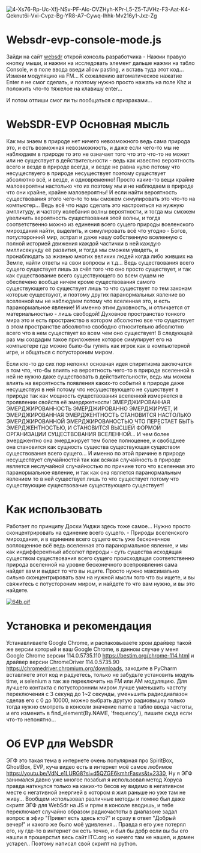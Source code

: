 ![4-Xs76-Rp-Uc-Xfj-NSv-PF-AIc-OVZHyh-KPr-L5-Z5-TJVHz-F3-Aat-K4-Qeknut6i-Vxi-Cvpz-Bg-YR8-A7-Cywq-Ihhk-Mv216y1-Jxz-Zg](https://github.com/MakarovDs777/WebSDR-EVP/assets/42496353/28f69ecb-c82a-4807-8f27-3d31d2307c86)

# Websdr-evp-console-mode.js

Зайди на сайт [websdr](http://websdr.ewi.utwente.nl:8901/) открой консоль разработчика - Нажми правую кнопку мыши, и нажми на исследовать элемент дальше нажми на табло Console, и в поле ввода введи allow pasting, и вставь туда этот код... Измени модуляцию на FM... К сожалению автоматическое нажатие Enter я не смог сделать, и поэтому нужно просто нажать на поле Khz и положить что-то тяжелое на клавишу enter...

И потом отпиши смог ли ты пообщаться с призраками...

# WebSDR-EVP Основная мысль
Как мы знаем в природе нет ничего невозможного ведь сама природа это, и есть возможная невозможность, и даже если чего-то мы не наблюдаем в природе то это не означает того что это что-то не может или не существует в действительности - ведь как известно вероятность всего и везде в природе всегда, и везде не равна нулю потому что несуществуего в природе несуществует поэтому существует абсолютно всё, и везде, и одновременно! Просто какие-то вещи крайне маловероятны настолько что их поэтому мы и не наблюдаем в природе что они крайне, крайне маловероятны! И если найти вероятность существования этого чего-то то мы сможем симулировать это что-то на компьютер... Ведь всё что надо сделать это настроиться на нужную амплитуду, и частоту колебания волны вероятности, и тогда мы сможем увеличить вероятность существования этой волны, и тогда соответственно можно из единения всего сущего природы вселенского мироздания найти, выделить, и симулировать всё что угодно - Богов, потусторонний мир, астрал и даже нашу собственную вселенную с полной историей движения каждой частички в ней каждую миллисекунду её развития, и тогда мы сможем увидеть, и пронаблюдать за жизнью многих великих людей когда либо живших на Земле, найти ответы на свои вопросы и т.д... Ведь существования всего сущего существует лишь за счёт того что оно просто существует, и так как существование всего существующего во всем сущем не обеспечено вообще ничем кроме существования самого существующего то существует лишь то что существует по тем законам которые существуют, и поэтому других паранормальных явление во вселенной мы не наблюдаем потому что вселенная это, и есть паранормальное явление! И именно этим духовность, и отличается от материальностью - лишь свободой! Духовное пространство тонкого мира это и есть пространство в котором абсолютно все что существует в этом пространстве абсолютно свободно относительно абсолютно всего что в нем существует во всем чем оно существует! В следующей раз мы создадим такое приложение которое симулирует его на компьютере где можно было-бы гулять как игрок как в компьютерной игре, и общаться с потустороним миром.

Если кто-то до сих пор непонял основная идея спиритизма заключатся в том что, что-бы влиять на вероятность чего-то в природе вселенной в ней не нужно даже существовать в действительности, ведь мы можем влиять на вероятность появления каких-то событий в природе даже несуществуя в ней потому что несуществующего не существует в природе так как мощность существования вселенной измеряется в проявлении свойств её эмерджетности! ЭМЕРДЖИРОВАННАЯ ЭМЕРДЖИРОВАННОСТЬ ЭМЕРДЖИРОВАННО ЭМЕРДЖИРУЕТ, И ЭМЕРДЖИРОВАННАЯ ЭМЕРДЖЕНТНОСТЬ СТАНОВИТСЯ НАСТОЛЬКО ЭМЕРДЖИРОВАННОЙ ЭМЕРДЖИРОВАНОСТЬЮ ЧТО ПЕРЕСТАЕТ БЫТЬ ЭМЕРДЖЕНТНОСТЬЮ, И СТАНОВИТСЯ ВЫСШЕЙ ФОРМОЙ ОРГАНИЗАЦИИ СУЩЕСТВОВАНИЯ ВСЕЛЕННОЙ... И чем более эмерджентно она эмерджирует тем более полноценее, и свободнее она становится как сущность существа существующая существом существования всего сущего... И именно по этой причине в природе несуществует случайностей так как всякая случайность в природе является неслучайной случайностью по причине того что вселенная это паранормальное явление, и так как она является паранормальным явлением то в ней существует лишь то что существует потому что существующие существование существующего существует!

# Как использовать
Работает по принципу Доски Уиджи здесь тоже самое... Нужно просто сконцентрировать на единение всего сущего. - Природы вселенского мироздания, и в единение всего сущего есть уже бесконечное воплощенное всё ведь вселенная это паранормальное явление, и мы как индифферентный абсолют природы - суть существа исходящая существом существования всего сущего происходящая соответственно природа вселенной на уровне бесконечного всепроявления сама найдет вам и выдаст то что вы ищите. Просто нужно максимально сильно сконцентрировать вам на нужной мысли того что вы ищете, и вы свяжитесь с потустороним миром, и найдете то что вам нужно, и вы это найдете. 

[![64b.gif](https://i.postimg.cc/SQ3zQYL6/64b.gif)](https://postimg.cc/0rGNcQBj)

# Установка и рекомендация
Устанавливаете Google Chrome, и распаковываете хром драйвер такой же версии который и ваш Google Chrome, в данном случае у меня Google Chrome версии 114.0.5735.110 https://bestim.org/chrome-114.html и драйвер версии ChromeDriver 114.0.5735.90 https://chromedriver.chromium.org/downloads, заходите в PyCharm вставляете этот код и радуетесь, только не забудьте установить модуль time, и selenium а так же переключить на FM или AM модуляцию. Для лучшего контакта с потусторонним миром лучше уменьшить частоту переключения с 3 секунд до 1~2 секунды, уменьшить радиодиапазон сделав его с 0 до 10000, можно выбрать другую радиовышку только тогда нужно смотреть в консоли значение name в табло ввода частоты, и его изменить в find_element(By.NAME, 'frequency'), пишите сюда если что-то непонятно...

# Об EVP для WebSDR
ЭГФ это такая тема в интернете очень популярная про SpiritBox, GhostBox, EVP, куча видео есть в интернет моё самое любимое https://youtu.be/VdN_e1LURG8?si=d5QZGE6kmhrFasvs&t=2330, Ну я ЭГФ занимался давно уже многое позабыл я использовал метод Хоруса правда наткнулся только на каких-то бесов ну видимо в негативном месте с негативной энергией в котором я жил раньше но уже там не живу... Вообщем использовал различные методы и помню был даже скрипт ЭГФ для WebSdr на JS и прям в консоле вводишь, и тебе переключает случайно образом радиочастоты в диапазоне задал вопрос в эфир "Привет есть здесь кто?" и сразу в ответ "Добрый вечер!" и какого же было моё удивления... Правда я его уже потерял его, ну где-то в интернет он есть точно, и был бы добр если вы бы его нашли я прошерстил весь сайт ITC.org но ничего там не нашел, и домен устарел.. Поэтому написал свой скрипт на python.
